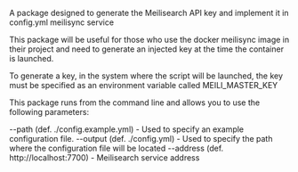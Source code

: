 A package designed to generate the Meilisearch API key and implement it in config.yml meilisync service

This package will be useful for those who use the docker meilisync image in their project and need to generate an injected key at the time the container is launched.

To generate a key, in the system where the script will be launched, the key must be specified as an environment variable called MEILI_MASTER_KEY

This package runs from the command line and allows you to use the following parameters:

--path (def. ./config.example.yml) - Used to specify an example configuration file.
--output (def. ./config.yml) - Used to specify the path where the configuration file will be located
--address (def. http://localhost:7700) - Meilisearch service address